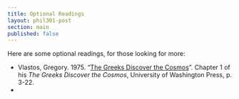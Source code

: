 ```yaml
---
title: Optional Readings
layout: phil301-post
section: main
published: false
---
```


Here are some optional readings, for those looking for more:

+   Vlastos, Gregory. 1975. “[The Greeks Discover the Cosmos](http://people.cohums.ohio-state.edu/sanson7/courses/local/vlastos1975b.pdf)”. Chapter 1 of his *The Greeks Discover the Cosmos*, University of Washington Press, p. 3-22.
+   